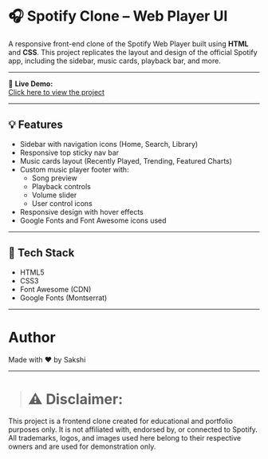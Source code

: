 # 🎧 Spotify Clone – Web Player UI

A responsive front-end clone of the Spotify Web Player built using **HTML** and **CSS**. This project replicates the layout and design of the official Spotify app, including the sidebar, music cards, playback bar, and more.

---

🔗 **Live Demo:**  
[Click here to view the project](https://sakshi330g.github.io/Spotify-Clone/)

---

## 💡 Features

- Sidebar with navigation icons (Home, Search, Library)
- Responsive top sticky nav bar
- Music cards layout (Recently Played, Trending, Featured Charts)
- Custom music player footer with:
  - Song preview
  - Playback controls
  - Volume slider
  - User control icons
- Responsive design with hover effects
- Google Fonts and Font Awesome icons used

---

## 🧱 Tech Stack

- HTML5
- CSS3
- Font Awesome (CDN)
- Google Fonts (Montserrat)

---
# Author
Made with ❤️ by Sakshi

---

> # ⚠️ Disclaimer: 

This project is a frontend clone created for educational and portfolio purposes only. It is not affiliated with, endorsed by, or connected to Spotify. All trademarks, logos, and images used here belong to their respective owners and are used for demonstration only. 





